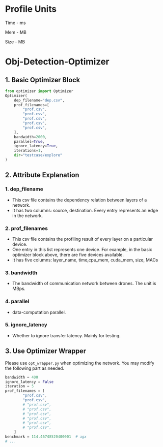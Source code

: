 # Profile Units
Time - ms

Mem - MB

Size - MB

# Obj-Detection-Optimizer

## 1. Basic Optimizer Block

```python
from optimizer import Optimizer
Optimizer(
    dep_filename="dep.csv",
    prof_filenames=[
        "prof.csv",
        "prof.csv",
        "prof.csv",
        "prof.csv",
        "prof.csv",
    ],
    bandwidth=2000,
    parallel=True,
    ignore_latency=True,
    iterations=1,
    dir="testcase/explore"
)
```

## 2. Attribute Explanation
### 1. dep_filename
* This csv file contains the dependency relation between layers of a network. 
* It has two columns: source, destination. Every entry represents an edge in the network.
### 2. prof_filenames
* This csv file contains the profiling result of every layer on a particular device.
* One entry in this list represents one device. For example, in the basic optimizer block above, there are five devices available. 
* It has five columns: layer_name, time,cpu_mem, cuda_mem, size, MACs
### 3. bandwidth
* The bandwidth of communication network between drones. The unit is MBps. 
### 4. parallel
* data-computation parallel. 
### 5. ignore_latency
* Whether to ignore transfer latency. Mainly for testing. 

## 3. Use Optimizer Wrapper
Please use `opt_wrapper.py` when optimizing the network. You may modify the following part as needed. 
```python
bandwidth = 400
ignore_latency = False
iteration = 5
prof_filenames = [
        "prof.csv",
        "prof.csv",
        # "prof.csv",
        # "prof.csv",
        # "prof.csv",
        # "prof.csv",
        # "prof.csv",
        # "prof.csv",
    ]
benchmark = 114.46748520400001  # agx
# ...
```
